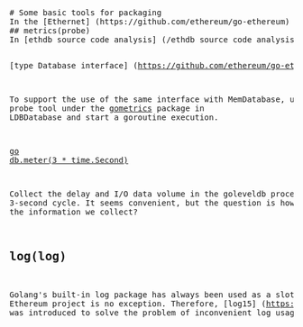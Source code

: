 
<!-- saved from url=(0051)https://translate.googleusercontent.com/translate_f -->
<html><head><meta http-equiv="Content-Type" content="text/html; charset=UTF-8"></head><body><pre># Some basic tools for packaging
In the [Ethernet] (https://github.com/ethereum/go-ethereum) project, there are small modules that encapsulate some excellent tools in the golang ecosystem. Because of their relatively simple functions, they are too thin. However, because Ethereum's packaging of these gadgets is very elegant, it has strong independence and practicality. We do some analysis here, at least for the familiarity with the encoding of the Ethereum source code.
## metrics(probe)
In [ethdb source code analysis] (/ethdb source code analysis.md), we saw the encapsulation of the [goleveldb] (https://github.com/syndtr/goleveldb) project. Ethdb abstracts a layer on goleveldb:

[type Database interface] (https://github.com/ethereum/go-ethereum/blob/master/ethdb/interface.go#L29)

To support the use of the same interface with MemDatabase, use the probe tool under the [gometrics](https://github.com/rcrowley/go-metrics) package in LDBDatabase and start a goroutine execution.

[go db.meter(3 * time.Second)](https://github.com/ethereum/go-ethereum/blob/master/ethdb/database.go#L198)

Collect the delay and I/O data volume in the goleveldb process in a 3-second cycle. It seems convenient, but the question is how do we use the information we collect?

## log(log)
Golang's built-in log package has always been used as a slot, and the Ethereum project is no exception. Therefore, [log15] (https://github.com/inconshreveable/log15) was introduced to solve the problem of inconvenient log usage.


</pre></body></html>